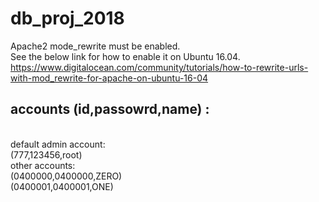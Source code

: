 # db_proj_2018

Apache2 mode_rewrite must be enabled. <br>
See the below link for how to enable it on Ubuntu 16.04.<br>
https://www.digitalocean.com/community/tutorials/how-to-rewrite-urls-with-mod_rewrite-for-apache-on-ubuntu-16-04 <br>

<h2>accounts (id,passowrd,name) :</h2><br>
default admin account:<br>
(777,123456,root)<br>
other accounts: <br>
(0400000,0400000,ZERO) <br>
(0400001,0400001,ONE) <br>
